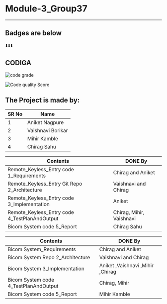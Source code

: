 # Module-3_Group37
---
## Badges are below
:arrow_down::arrow_down::arrow_down:
## CODIGA
![code grade](https://api.codiga.io/project/31921/status/svg)

![Code quality Score](https://api.codiga.io/project/31921/score/svg)

## The Project is made by:  
|SR No| Name |
|--|--|
| 1 | Aniket Nagpure|
| 2 | Vaishnavi Borikar|
| 3 | Mihir Kamble |
| 4 | Chirag Sahu |


| Contents | DONE By |
|---|---|
| Remote_Keyless_Entry code 1_Requirements |Chirag  and Aniket   |
| Remote_Keyless_Entry Git Repo 2_Architecture |Vaishnavi and Chirag  |
| Remote_Keyless_Entry code 3_Implementation| Aniket  |
| Remote_Keyless_Entry code 4_TestPlanAndOutput | Chirag, Mihir, Vaishnavi |
| Bicom System code 5_Report | Chirag Sahu |


| Contents | DONE By |
|---|---|
| Bicom System_Requirements |Chirag and Aniket   |
| Bicom System Repo 2_Architecture |Vaishnavi and Chirag  |
| Bicom System 3_Implementation| Aniket ,Vaishnavi ,Mihir ,Chirag |
| Bicom System code 4_TestPlanAndOutput | Chirag, Mihir|
| Bicom System code 5_Report | Mihir Kamble |
